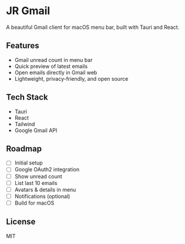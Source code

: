 # JR Gmail

A beautiful Gmail client for macOS menu bar, built with Tauri and React.

## Features

-   Gmail unread count in menu bar
-   Quick preview of latest emails
-   Open emails directly in Gmail web
-   Lightweight, privacy-friendly, and open source

## Tech Stack

-   Tauri
-   React
-   Tailwind
-   Google Gmail API

## Roadmap

-   [ ] Initial setup
-   [ ] Google OAuth2 integration
-   [ ] Show unread count
-   [ ] List last 10 emails
-   [ ] Avatars & details in menu
-   [ ] Notifications (optional)
-   [ ] Build for macOS

## License

MIT
